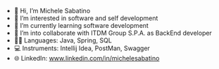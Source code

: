- 👋 Hi, I’m Michele Sabatino
- 👀 I’m interested in software and self development
- 🌱 I’m currently learning software development
- 💞️ I’m into collaborate with ITDM Group S.P.A. as BackEnd developer
- 👨‍💻 Languages: Java, Spring, SQL
- 💻 Instruments: Intellij Idea, PostMan, Swagger
- 🌐 LinkedIn: www.linkedin.com/in/michelesabatino
